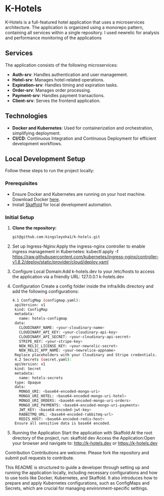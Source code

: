 # K-Hotels

K-Hotels is a full-featured hotel application that uses a microservices architecture. The application is organized using a monorepo pattern, containing all services within a single repository. 
I used newrelic for analysis and performance monitoring of the applications

## Services

The application consists of the following microservices:

- **Auth-srv**: Handles authentication and user management.
- **Hotel-srv**: Manages hotel-related operations.
- **Expiration-srv**: Handles timing and expiration tasks.
- **Order-srv**: Manages order processing.
- **Payment-srv**: Handles payment transactions.
- **Client-srv**: Serves the frontend application.

## Technologies

- **Docker and Kubernetes**: Used for containerization and orchestration, simplifying deployment.
- **CI/CD**: Continuous Integration and Continuous Deployment for efficient development workflows.

## Local Development Setup

Follow these steps to run the project locally:

### Prerequisites

- Ensure Docker and Kubernetes are running on your host machine. Download Docker [here](https://www.docker.com/products/docker-desktop).
- Install [Skaffold](https://skaffold.dev/) for local development automation.

### Initial Setup

1. **Clone the repository:**

   ```bash
   git@github.com:kingsleyoha1/k-hotels.git

2. Set up Ingress-Nginx:Apply the ingress-nginx controller to enable ingress management in Kubernetes:
kubectl apply -f https://raw.githubusercontent.com/kubernetes/ingress-nginx/controller-v1.8.2/deploy/static/provider/cloud/deploy.yaml

3. Configure Local Domain:Add k-hotels.dev to your /etc/hosts to access the application via a friendly URL:
127.0.0.1 k-hotels.dev

4. Configuration
Create a config folder inside the infra/k8s directory and add the following configurations:
     ```bash
     4.1 ConfigMap (configmap.yaml):
      apiVersion: v1
      kind: ConfigMap
      metadata:
        name: hotels-configmap
      data:
        CLOUDINARY_NAME: <your-cloudinary-name>
        CLOUDINARY_API_KEY: <your-cloudinary-api-key>
        CLOUDINARY_API_SECRET: <your-cloudinary-api-secret>
        STRIPE_KEY: <your-stripe-key>
        NEW_RELIC_LICENSE_KEY: <your-newrelic-secret>
        NEW_RELIC_APP_NAME: <your-newrelice-appname>
      Replace placeholders with your Cloudinary and Stripe credentials.
      4.2 Secrets (secret.yaml):
      apiVersion: v1
      kind: Secret
      metadata:
        name: hotels-secrets
      type: Opaque
      data:
        MONGO_URI: <base64-encoded-mongo-uri>
        MONGO_URI_HOTEL: <base64-encoded-mongo-uri-hotel>
        MONGO_URI_ORDERS: <base64-encoded-mongo-uri-orders>
        MONGO_URI_PAYMENTS: <base64-encoded-mongo-uri-payments>
        JWT_KEY: <base64-encoded-jwt-key>
        RABBITMQ_URL: <base64-encoded-rabbitmq-url>
        REDIS_HOST: <base64-encoded-redis-host>
      Ensure all sensitive data is base64 encoded.

6. Running the Application
Start the application with Skaffold:At the root directory of the project, run:
skaffold dev
Access the Application:Open your browser and navigate to:
http://k-hotels.dev or https://k-hotels.dev

Contribution
Contributions are welcome. Please fork the repository and submit pull requests to contribute.


This README is structured to guide a developer through setting up and running the application locally, including necessary configurations and how to use tools like Docker, Kubernetes, and Skaffold. It also introduces how to prepare and apply Kubernetes configurations, such as ConfigMaps and Secrets, which are crucial for managing environment-specific settings.
